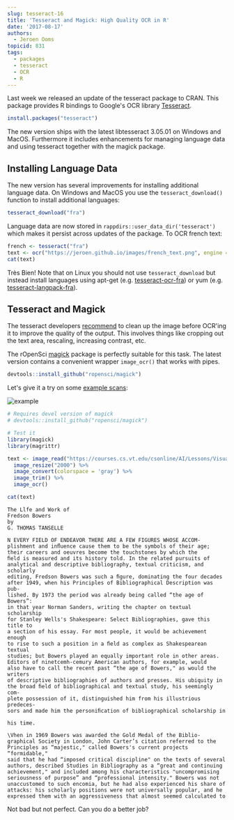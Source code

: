 ```yaml
---
slug: tesseract-16
title: 'Tesseract and Magick: High Quality OCR in R'
date: '2017-08-17'
authors:
  - Jeroen Ooms
topicid: 831
tags:
  - packages
  - tesseract
  - OCR
  - R
---
```


Last week we released an update of the tesseract package to CRAN. This package provides R bindings to Google's OCR library [Tesseract](https://en.wikipedia.org/wiki/Tesseract_(software)).

```r
install.packages("tesseract")
```

The new version ships with the latest libtesseract 3.05.01 on Windows and MacOS. Furthermore it includes enhancements for managing language data and using tesseract together with the magick package.


## Installing Language Data

The new version has several improvements for installing additional language data. On Windows and MacOS you use the `tesseract_download()` function to install additional languages:

```r
tesseract_download("fra")
```

Language data are now stored in `rappdirs::user_data_dir('tesseract')` which makes it persist across updates of the package. To OCR french text:

```r
french <- tesseract("fra")
text <- ocr("https://jeroen.github.io/images/french_text.png", engine = french)
cat(text)
```

Très Bien! Note that on Linux you should not use `tesseract_download` but instead install languages using apt-get (e.g. [tesseract-ocr-fra](https://packages.debian.org/testing/tesseract-ocr-fra)) or yum (e.g. [tesseract-langpack-fra](https://apps.fedoraproject.org/packages/tesseract-langpack-fra)).

## Tesseract and Magick

The tesseract developers [recommend](https://github.com/tesseract-ocr/tesseract/wiki/ImproveQuality) to clean up the image before OCR'ing it to improve the quality of the output. This involves things like cropping out the text area, rescaling, increasing contrast, etc.

The rOpenSci [magick](/blog/2017/08/15/magick-10) package is perfectly suitable for this task. The latest version contains a convenient wrapper `image_ocr()` that works with pipes.

```r
devtools::install_github("ropensci/magick")
```


Let's give it a try on some [example scans](https://courses.cs.vt.edu/csonline/AI/Lessons/VisualProcessing/OCRscans.html):

![example](https://courses.cs.vt.edu/csonline/AI/Lessons/VisualProcessing/OCRscans_files/bowers.jpg)

```r
# Requires devel version of magick
# devtools::install_github("ropensci/magick")

# Test it
library(magick)
library(magrittr)

text <- image_read("https://courses.cs.vt.edu/csonline/AI/Lessons/VisualProcessing/OCRscans_files/bowers.jpg") %>%
  image_resize("2000") %>%
  image_convert(colorspace = 'gray') %>%
  image_trim() %>%
  image_ocr()

cat(text)
```

```
The Llfe and Work of
Fredson Bowers
by
G. THOMAS TANSELLE

N EVERY FIELD OF ENDEAVOR THERE ARE A FEW FIGURES WHOSE ACCOM-
plishment and inﬂuence cause them to be the symbols of their age;
their careers and oeuvres become the touchstones by which the
ﬁeld is measured and its history told. In the related pursuits of
analytical and descriptive bibliography, textual criticism, and scholarly
editing, Fredson Bowers was such a ﬁgure, dominating the four decades
after 1949, when his Principles of Bibliographical Description was pub-
lished. By 1973 the period was already being called “the age of Bowers”:
in that year Norman Sanders, writing the chapter on textual scholarship
for Stanley Wells's Shakespeare: Select Bibliographies, gave this title to
a section of his essay. For most people, it would be achievement enough
to rise to such a position in a ﬁeld as complex as Shakespearean textual
studies; but Bowers played an equally important role in other areas.
Editors of ninetcemh-cemury American authors, for example, would
also have to call the recent past “the age of Bowers," as would the writers
of descriptive bibliographies of authors and presses. His ubiquity in
the broad ﬁeld of bibliographical and textual study, his seemingly com-
plete possession of it, distinguished him from his illustrious predeces-
sors and made him the personiﬁcation of bibliographical scholarship in

his time.

\Vhen in 1969 Bowers was awarded the Gold Medal of the Biblio-
graphical Society in London, John Carter’s citation referred to the
Principles as “majestic," called Bowers's current projects “formidable,"
said that he had “imposed critical discipline" on the texts of several
authors, described Studies in Bibliography as a “great and continuing
achievement," and included among his characteristics "uncompromising
seriousness of purpose” and “professional intensity." Bowers was not
unaccustomed to such encomia, but he had also experienced his share of
attacks: his scholarly positions were not universally popular, and he
expressed them with an aggressiveness that almost seemed calculated to
```

Not bad but not perfect. Can you do a better job?
